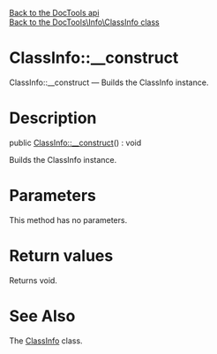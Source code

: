 [Back to the DocTools api](https://github.com/lingtalfi/DocTools/blob/master/doc/api/DocTools.md)<br>
[Back to the DocTools\Info\ClassInfo class](https://github.com/lingtalfi/DocTools/blob/master/doc/api/DocTools/Info/ClassInfo.md)


ClassInfo::__construct
================



ClassInfo::__construct — Builds the ClassInfo instance.




Description
================


public [ClassInfo::__construct](https://github.com/lingtalfi/DocTools/blob/master/doc/api/DocTools/Info/ClassInfo/__construct.md)() : void




Builds the ClassInfo instance.




Parameters
================

This method has no parameters.


Return values
================

Returns void.







See Also
================

The [ClassInfo](https://github.com/lingtalfi/DocTools/blob/master/doc/api/DocTools/Info/ClassInfo.md) class.
